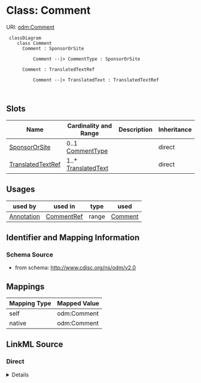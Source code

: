 # Class: Comment



URI: [odm:Comment](http://www.cdisc.org/ns/odm/v2.0/Comment)



```mermaid
 classDiagram
    class Comment
      Comment : SponsorOrSite
        
          Comment --|> CommentType : SponsorOrSite
        
      Comment : TranslatedTextRef
        
          Comment --|> TranslatedText : TranslatedTextRef
        
      
```




<!-- no inheritance hierarchy -->


## Slots

| Name | Cardinality and Range | Description | Inheritance |
| ---  | --- | --- | --- |
| [SponsorOrSite](SponsorOrSite.md) | 0..1 <br/> [CommentType](CommentType.md) |  | direct |
| [TranslatedTextRef](TranslatedTextRef.md) | 1..* <br/> [TranslatedText](TranslatedText.md) |  | direct |





## Usages

| used by | used in | type | used |
| ---  | --- | --- | --- |
| [Annotation](Annotation.md) | [CommentRef](CommentRef.md) | range | [Comment](Comment.md) |






## Identifier and Mapping Information







### Schema Source


* from schema: http://www.cdisc.org/ns/odm/v2.0





## Mappings

| Mapping Type | Mapped Value |
| ---  | ---  |
| self | odm:Comment |
| native | odm:Comment |





## LinkML Source

<!-- TODO: investigate https://stackoverflow.com/questions/37606292/how-to-create-tabbed-code-blocks-in-mkdocs-or-sphinx -->

### Direct

<details>
```yaml
name: Comment
from_schema: http://www.cdisc.org/ns/odm/v2.0
slots:
- SponsorOrSite
- TranslatedTextRef
slot_usage:
  SponsorOrSite:
    name: SponsorOrSite
    domain_of:
    - Comment
    range: CommentType
    required: false
  TranslatedTextRef:
    name: TranslatedTextRef
    multivalued: true
    domain_of:
    - Description
    - Question
    - ErrorMessage
    - Decode
    - Comment
    range: TranslatedText
    required: true
    minimum_cardinality: 1
class_uri: odm:Comment

```
</details>

### Induced

<details>
```yaml
name: Comment
from_schema: http://www.cdisc.org/ns/odm/v2.0
slot_usage:
  SponsorOrSite:
    name: SponsorOrSite
    domain_of:
    - Comment
    range: CommentType
    required: false
  TranslatedTextRef:
    name: TranslatedTextRef
    multivalued: true
    domain_of:
    - Description
    - Question
    - ErrorMessage
    - Decode
    - Comment
    range: TranslatedText
    required: true
    minimum_cardinality: 1
attributes:
  SponsorOrSite:
    name: SponsorOrSite
    from_schema: http://www.cdisc.org/ns/odm/v2.0
    rank: 1000
    alias: SponsorOrSite
    owner: Comment
    domain_of:
    - Comment
    range: CommentType
    required: false
  TranslatedTextRef:
    name: TranslatedTextRef
    from_schema: http://www.cdisc.org/ns/odm/v2.0
    rank: 1000
    multivalued: true
    alias: TranslatedTextRef
    owner: Comment
    domain_of:
    - Description
    - Question
    - ErrorMessage
    - Decode
    - Comment
    range: TranslatedText
    required: true
    minimum_cardinality: 1
class_uri: odm:Comment

```
</details>